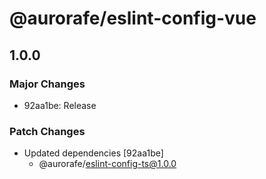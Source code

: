 # @aurorafe/eslint-config-vue

## 1.0.0

### Major Changes

- 92aa1be: Release

### Patch Changes

- Updated dependencies [92aa1be]
  - @aurorafe/eslint-config-ts@1.0.0
